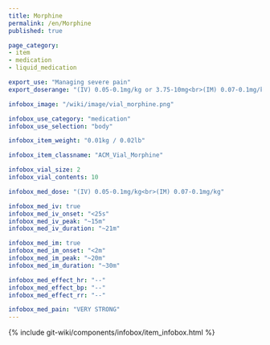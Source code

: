 ```yaml
---
title: Morphine
permalink: /en/Morphine
published: true

page_category:
- item
- medication
- liquid_medication

export_use: "Managing severe pain"
export_doserange: "(IV) 0.05-0.1mg/kg or 3.75-10mg<br>(IM) 0.07-0.1mg/kg or 4.25-10mg"

infobox_image: "/wiki/image/vial_morphine.png"

infobox_use_category: "medication"
infobox_use_selection: "body"

infobox_item_weight: "0.01kg / 0.02lb"

infobox_item_classname: "ACM_Vial_Morphine"

infobox_vial_size: 2
infobox_vial_contents: 10

infobox_med_dose: "(IV) 0.05-0.1mg/kg<br>(IM) 0.07-0.1mg/kg"

infobox_med_iv: true
infobox_med_iv_onset: "<25s"
infobox_med_iv_peak: "~15m"
infobox_med_iv_duration: "~21m"

infobox_med_im: true
infobox_med_im_onset: "<2m"
infobox_med_im_peak: "~20m"
infobox_med_im_duration: "~30m"

infobox_med_effect_hr: "--"
infobox_med_effect_bp: "--"
infobox_med_effect_rr: "--"

infobox_med_pain: "VERY STRONG"
---
```


{% include git-wiki/components/infobox/item_infobox.html %}